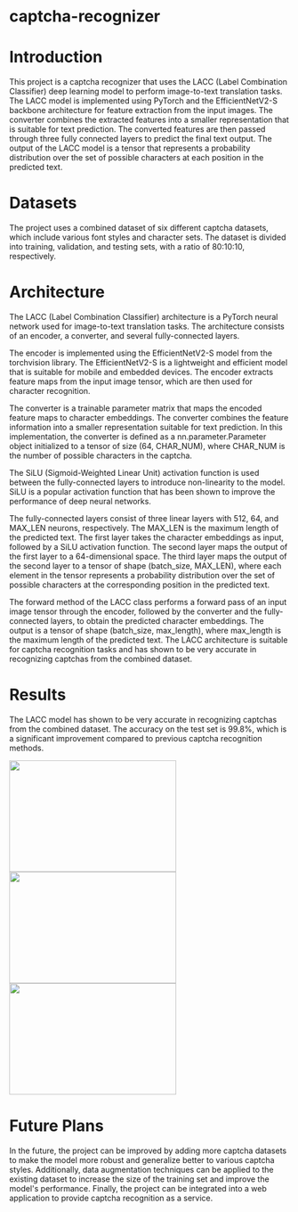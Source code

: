 # captcha-recognizer
# Introduction
This project is a captcha recognizer that uses the LACC (Label Combination Classifier) deep learning model to perform image-to-text translation tasks. The LACC model is implemented using PyTorch and the EfficientNetV2-S backbone architecture for feature extraction from the input images. The converter combines the extracted features into a smaller representation that is suitable for text prediction. The converted features are then passed through three fully connected layers to predict the final text output. The output of the LACC model is a tensor that represents a probability distribution over the set of possible characters at each position in the predicted text.

# Datasets
The project uses a combined dataset of six different captcha datasets, which include various font styles and character sets. The dataset is divided into training, validation, and testing sets, with a ratio of 80:10:10, respectively.

# Architecture


The LACC (Label Combination Classifier) architecture is a PyTorch neural network used for image-to-text translation tasks. The architecture consists of an encoder, a converter, and several fully-connected layers.

The encoder is implemented using the EfficientNetV2-S model from the torchvision library. The EfficientNetV2-S is a lightweight and efficient model that is suitable for mobile and embedded devices. The encoder extracts feature maps from the input image tensor, which are then used for character recognition.

The converter is a trainable parameter matrix that maps the encoded feature maps to character embeddings. The converter combines the feature information into a smaller representation suitable for text prediction. In this implementation, the converter is defined as a nn.parameter.Parameter object initialized to a tensor of size (64, CHAR_NUM), where CHAR_NUM is the number of possible characters in the captcha.

The SiLU (Sigmoid-Weighted Linear Unit) activation function is used between the fully-connected layers to introduce non-linearity to the model. SiLU is a popular activation function that has been shown to improve the performance of deep neural networks.

The fully-connected layers consist of three linear layers with 512, 64, and MAX_LEN neurons, respectively. The MAX_LEN is the maximum length of the predicted text. The first layer takes the character embeddings as input, followed by a SiLU activation function. The second layer maps the output of the first layer to a 64-dimensional space. The third layer maps the output of the second layer to a tensor of shape (batch_size, MAX_LEN), where each element in the tensor represents a probability distribution over the set of possible characters at the corresponding position in the predicted text.

The forward method of the LACC class performs a forward pass of an input image tensor through the encoder, followed by the converter and the fully-connected layers, to obtain the predicted character embeddings. The output is a tensor of shape (batch_size, max_length), where max_length is the maximum length of the predicted text. The LACC architecture is suitable for captcha recognition tasks and has shown to be very accurate in recognizing captchas from the combined dataset.

# Results
The LACC model has shown to be very accurate in recognizing captchas from the combined dataset. The accuracy on the test set is 99.8%, which is a significant improvement compared to previous captcha recognition methods.

<img src="https://user-images.githubusercontent.com/64341057/230731893-d013d033-06a0-4a20-a88b-32996e03ca0a.png" height="200" width="300">

<img src="https://user-images.githubusercontent.com/64341057/230731942-29bba56b-11ce-44d4-b450-747773a608cc.png" height="200" width="300">

<img src="https://user-images.githubusercontent.com/64341057/230731944-2adfdb06-88fe-4dbf-95cd-91d80209adf5.png" height="200" width="300">


# Future Plans
In the future, the project can be improved by adding more captcha datasets to make the model more robust and generalize better to various captcha styles. Additionally, data augmentation techniques can be applied to the existing dataset to increase the size of the training set and improve the model's performance. Finally, the project can be integrated into a web application to provide captcha recognition as a service.

